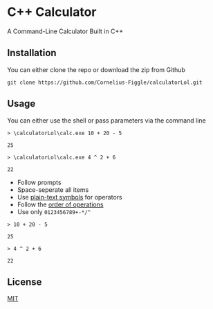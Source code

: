 
# C++ Calculator

A Command-Line Calculator Built in C++

## Installation

You can either clone the repo or download the zip from Github

```shell
git clone https://github.com/Cornelius-Figgle/calculatorLol.git
```

## Usage

You can either use the shell or pass parameters via the command line

```shell
> \calculatorLol\calc.exe 10 + 20 - 5

25

> \calculatorLol\calc.exe 4 ^ 2 + 6

22
```

- Follow prompts
- Space-seperate all items
- Use [plain-text symbols](https://www.purplemath.com/modules/mathtext.htm) for operators
- Follow the [order of operations](https://en.wikipedia.org/wiki/Order_of_operations)
- Use only `0123456789+-*/^`

```shell
> 10 + 20 - 5

25

> 4 ^ 2 + 6

22
```

## License

[MIT](https://choosealicense.com/licenses/mit/)
